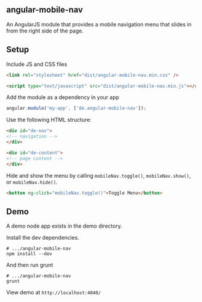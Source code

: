 ## angular-mobile-nav

An AngularJS module that provides a mobile navigation menu that slides in from the right side of the page.

## Setup

Include JS and CSS files
```html
<link rel="stylesheet" href="dist/angular-mobile-nav.min.css" />

<script type="text/javascript" src="dist/angular-mobile-nav.min.js"></script>
```

Add the module as a dependency in your app
```javascript
angular.module('my-app', ['de.angular-mobile-nav']);
```

Use the following HTML structure:
```html
<div id="de-nav">
<!-- navigation -->
</div>

<div id="de-content">
<!-- page content -->
</div>
```

Hide and show the menu by calling `mobileNav.toggle()`, `mobileNav.show()`, or `mobileNav.hide()`.
```html
<button ng-click="mobileNav.toggle()">Toggle Menu</button>
```

## Demo
A demo node app exists in the demo directory.

Install the dev dependencies.
```
# .../angular-mobile-nav
npm install --dev
```

And then run grunt
```
# .../angular-mobile-nav
grunt
```

View demo at `http://localhost:4040/`
